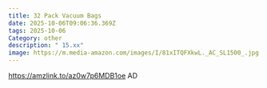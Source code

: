 ```yaml
---
title: 32 Pack Vacuum Bags
date: 2025-10-06T09:06:36.369Z
tags: 2025-10-06
Category: other
description: " 15.xx"
image: https://m.media-amazon.com/images/I/81xITQFXkwL._AC_SL1500_.jpg
---
```

https://amzlink.to/az0w7p6MDB1oe
AD